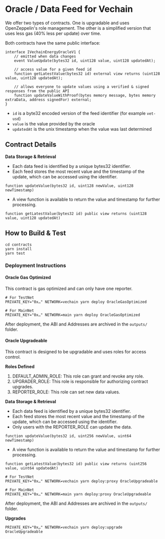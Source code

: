 # Oracle / Data Feed for Vechain

We offer two types of contracts. One is upgradable and uses OpenZeppelin's role management. The other is a simplified version that uses less gas (40% less per update) over time.

Both contracts have the same public interface:

```sol
interface IVechainEnergyOracleV1 {
    // emitted when data changes
    event ValueUpdate(bytes32 id, uint128 value, uint128 updatedAt);

    // access value for a given feed id
    function getLatestValue(bytes32 id) external view returns (uint128 value, uint128 updatedAt);

    // allows everyone to update values using a verified & signed responses from the public API
    function updateValueWithProof(bytes memory message, bytes memory extraData, address signedFor) external;
}
```

* `id` is a byte32 encoded version of the feed identifier (for example `vet-usd`)
* `value` is the value provided by the oracle
* `updatedAt` is the unix timestamp when the value was last determined

## Contract Details

**Data Storage & Retrieval**

- Each data feed is identified by a unique bytes32 identifier.
- Each feed stores the most recent value and the timestamp of the update, which can be accessed using the identifier.

```sol
function updateValue(bytes32 id, uint128 newValue, uint128 newTimestamp)
```

- A view function is available to return the value and timestamp for further processing.

```sol
function getLatestValue(bytes32 id) public view returns (uint128 value, uint128 updatedAt)
```

## How to Build & Test

```shell
cd contracts
yarn install
yarn test
```

### Deployment Instructions

#### Oracle Gas Optimized

This contract is gas optimized and can only have one reporter.

```shell
# For TestNet
PRIVATE_KEY="0x…" NETWORK=vechain yarn deploy OracleGasOptimized

# For MainNet
PRIVATE_KEY="0x…" NETWORK=main yarn deploy OracleGasOptimized
```

After deployment, the ABI and Addresses are archived in the `outputs/` folder.


####  Oracle Upgradeable

This contract is designed to be upgradable and uses roles for access control.

**Roles Defined**

1. DEFAULT_ADMIN_ROLE: This role can grant and revoke any role.
2. UPGRADER_ROLE: This role is responsible for authorizing contract upgrades.
3. REPORTER_ROLE: This role can set new data values.

**Data Storage & Retrieval**

- Each data feed is identified by a unique bytes32 identifier.
- Each feed stores the most recent value and the timestamp of the update, which can be accessed using the identifier.
- Only users with the REPORTER_ROLE can update the data.

```sol
function updateValue(bytes32 id, uint256 newValue, uint64 newTimestamp)
```

- A view function is available to return the value and timestamp for further processing.

```sol
function getLatestValue(bytes32 id) public view returns (uint256 value, uint64 updatedAt)
```

```shell
# For TestNet
PRIVATE_KEY="0x…" NETWORK=vechain yarn deploy:proxy OracleUpgradeable

# For MainNet
PRIVATE_KEY="0x…" NETWORK=main yarn deploy:proxy OracleUpgradeable
```

After deployment, the ABI and Addresses are archived in the `outputs/` folder.

**Upgrades**

```shell
PRIVATE_KEY="0x…" NETWORK=vechain yarn deploy:upgrade OracleUpgradeable
```
